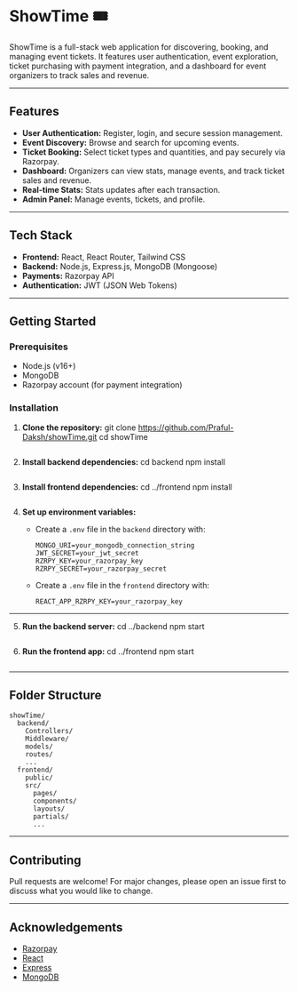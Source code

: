 # ShowTime 🎟️

ShowTime is a full-stack web application for discovering, booking, and managing event tickets. It features user authentication, event exploration, ticket purchasing with payment integration, and a dashboard for event organizers to track sales and revenue.

---

## Features

- **User Authentication:** Register, login, and secure session management.
- **Event Discovery:** Browse and search for upcoming events.
- **Ticket Booking:** Select ticket types and quantities, and pay securely via  Razorpay.
- **Dashboard:** Organizers can view stats, manage events, and track ticket sales and revenue.
- **Real-time Stats:** Stats updates after each transaction.
- **Admin Panel:** Manage events, tickets, and profile.

---

## Tech Stack

- **Frontend:** React, React Router, Tailwind CSS
- **Backend:** Node.js, Express.js, MongoDB (Mongoose)
- **Payments:** Razorpay API
- **Authentication:** JWT (JSON Web Tokens)

---

## Getting Started

### Prerequisites

- Node.js (v16+)
- MongoDB
- Razorpay account (for payment integration)

### Installation

1. **Clone the repository:**
    git clone https://github.com/Praful-Daksh/showTime.git
    cd showTime
    ```

2. **Install backend dependencies:**
    cd backend
    npm install
    ```

3. **Install frontend dependencies:**
    cd ../frontend
    npm install
    ```

4. **Set up environment variables:**

    - Create a `.env` file in the `backend` directory with:
        ```
        MONGO_URI=your_mongodb_connection_string
        JWT_SECRET=your_jwt_secret
        RZRPY_KEY=your_razorpay_key
        RZRPY_SECRET=your_razorpay_secret
        ```
    - Create a `.env` file in the `frontend` directory with:
        ```
        REACT_APP_RZRPY_KEY=your_razorpay_key
        ```
---

5. **Run the backend server:**
    cd ../backend
    npm start
    ```

6. **Run the frontend app:**
    cd ../frontend
    npm start
    ```

---

## Folder Structure

```
showTime/
  backend/
    Controllers/
    Middleware/
    models/
    routes/
    ...
  frontend/
    public/
    src/
      pages/
      components/
      layouts/
      partials/
      ...
```

---

## Contributing

Pull requests are welcome! For major changes, please open an issue first to discuss what you would like to change.

---


## Acknowledgements

- [Razorpay](https://razorpay.com/)
- [React](https://react.dev/)
- [Express](https://expressjs.com/)
- [MongoDB](https://www.mongodb.com/)